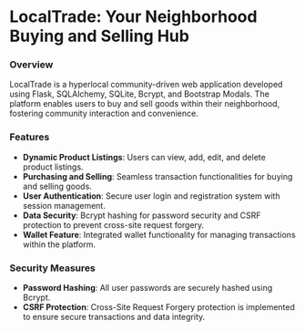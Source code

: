 # LocalTrade: Your Neighborhood Buying and Selling Hub

### Overview

LocalTrade is a hyperlocal community-driven web application developed using Flask, SQLAlchemy, SQLite, Bcrypt, and Bootstrap Modals. The platform enables users to buy and sell goods within their neighborhood, fostering community interaction and convenience.

### Features

- **Dynamic Product Listings**: Users can view, add, edit, and delete product listings.
- **Purchasing and Selling**: Seamless transaction functionalities for buying and selling goods.
- **User Authentication**: Secure user login and registration system with session management.
- **Data Security**: Bcrypt hashing for password security and CSRF protection to prevent cross-site request forgery.
- **Wallet Feature**: Integrated wallet functionality for managing transactions within the platform.


### Security Measures

- **Password Hashing**: All user passwords are securely hashed using Bcrypt.
- **CSRF Protection**: Cross-Site Request Forgery protection is implemented to ensure secure transactions and data integrity.

